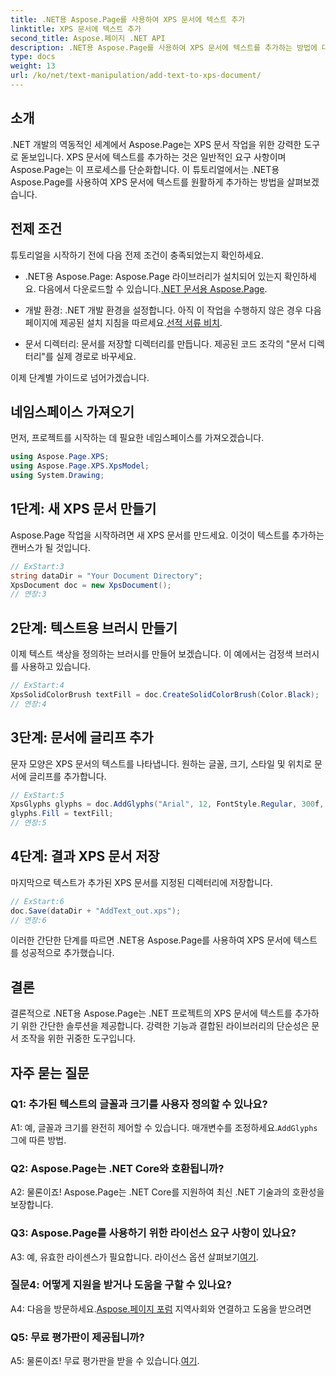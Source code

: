 ```yaml
---
title: .NET용 Aspose.Page를 사용하여 XPS 문서에 텍스트 추가
linktitle: XPS 문서에 텍스트 추가
second_title: Aspose.페이지 .NET API
description: .NET용 Aspose.Page를 사용하여 XPS 문서에 텍스트를 추가하는 방법에 대한 단계별 가이드를 살펴보세요. .NET 프로젝트를 손쉽게 향상하세요.
type: docs
weight: 13
url: /ko/net/text-manipulation/add-text-to-xps-document/
---
```

## 소개

.NET 개발의 역동적인 세계에서 Aspose.Page는 XPS 문서 작업을 위한 강력한 도구로 돋보입니다. XPS 문서에 텍스트를 추가하는 것은 일반적인 요구 사항이며 Aspose.Page는 이 프로세스를 단순화합니다. 이 튜토리얼에서는 .NET용 Aspose.Page를 사용하여 XPS 문서에 텍스트를 원활하게 추가하는 방법을 살펴보겠습니다.

## 전제 조건

튜토리얼을 시작하기 전에 다음 전제 조건이 충족되었는지 확인하세요.

- .NET용 Aspose.Page: Aspose.Page 라이브러리가 설치되어 있는지 확인하세요. 다음에서 다운로드할 수 있습니다.[.NET 문서용 Aspose.Page](https://reference.aspose.com/page/net/).

-  개발 환경: .NET 개발 환경을 설정합니다. 아직 이 작업을 수행하지 않은 경우 다음 페이지에 제공된 설치 지침을 따르세요.[선적 서류 비치](https://reference.aspose.com/page/net/).

- 문서 디렉터리: 문서를 저장할 디렉터리를 만듭니다. 제공된 코드 조각의 "문서 디렉터리"를 실제 경로로 바꾸세요.

이제 단계별 가이드로 넘어가겠습니다.

## 네임스페이스 가져오기

먼저, 프로젝트를 시작하는 데 필요한 네임스페이스를 가져오겠습니다.

```csharp
using Aspose.Page.XPS;
using Aspose.Page.XPS.XpsModel;
using System.Drawing;
```

## 1단계: 새 XPS 문서 만들기

Aspose.Page 작업을 시작하려면 새 XPS 문서를 만드세요. 이것이 텍스트를 추가하는 캔버스가 될 것입니다.

```csharp
// ExStart:3
string dataDir = "Your Document Directory";
XpsDocument doc = new XpsDocument();
// 연장:3
```

## 2단계: 텍스트용 브러시 만들기

이제 텍스트 색상을 정의하는 브러시를 만들어 보겠습니다. 이 예에서는 검정색 브러시를 사용하고 있습니다.

```csharp
// ExStart:4
XpsSolidColorBrush textFill = doc.CreateSolidColorBrush(Color.Black);
// 연장:4
```

## 3단계: 문서에 글리프 추가

문자 모양은 XPS 문서의 텍스트를 나타냅니다. 원하는 글꼴, 크기, 스타일 및 위치로 문서에 글리프를 추가합니다.

```csharp
// ExStart:5
XpsGlyphs glyphs = doc.AddGlyphs("Arial", 12, FontStyle.Regular, 300f, 450f, "Hello World!");
glyphs.Fill = textFill;
// 연장:5
```

## 4단계: 결과 XPS 문서 저장

마지막으로 텍스트가 추가된 XPS 문서를 지정된 디렉터리에 저장합니다.

```csharp
// ExStart:6
doc.Save(dataDir + "AddText_out.xps");
// 연장:6
```

이러한 간단한 단계를 따르면 .NET용 Aspose.Page를 사용하여 XPS 문서에 텍스트를 성공적으로 추가했습니다.

## 결론

결론적으로 .NET용 Aspose.Page는 .NET 프로젝트의 XPS 문서에 텍스트를 추가하기 위한 간단한 솔루션을 제공합니다. 강력한 기능과 결합된 라이브러리의 단순성은 문서 조작을 위한 귀중한 도구입니다.

## 자주 묻는 질문

### Q1: 추가된 텍스트의 글꼴과 크기를 사용자 정의할 수 있나요?

 A1: 예, 글꼴과 크기를 완전히 제어할 수 있습니다. 매개변수를 조정하세요.`AddGlyphs` 그에 따른 방법.

### Q2: Aspose.Page는 .NET Core와 호환됩니까?

A2: 물론이죠! Aspose.Page는 .NET Core를 지원하여 최신 .NET 기술과의 호환성을 보장합니다.

### Q3: Aspose.Page를 사용하기 위한 라이선스 요구 사항이 있나요?

 A3: 예, 유효한 라이센스가 필요합니다. 라이선스 옵션 살펴보기[여기](https://purchase.aspose.com/buy).

### 질문4: 어떻게 지원을 받거나 도움을 구할 수 있나요?

 A4: 다음을 방문하세요.[Aspose.페이지 포럼](https://forum.aspose.com/c/page/39) 지역사회와 연결하고 도움을 받으려면

### Q5: 무료 평가판이 제공됩니까?

 A5: 물론이죠! 무료 평가판을 받을 수 있습니다.[여기](https://releases.aspose.com/).